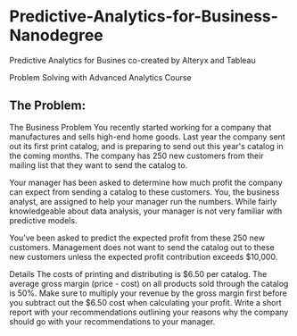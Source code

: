 # Predictive-Analytics-for-Business-Nanodegree
Predictive Analytics for Busines co-created by Alteryx and Tableau

Problem Solving with Advanced Analytics Course

## The Problem:

The Business Problem You recently started working for a company
that manufactures and sells high-end home goods. Last year the
company sent out its first print catalog, and is preparing to send
out this year's catalog in the coming months. The company has 250 new
customers from their mailing list that they want to send the catalog
to.

Your manager has been asked to determine how much profit the
company can expect from sending a catalog to these customers. You,
the business analyst, are assigned to help your manager run the
numbers. While fairly knowledgeable about data analysis, your manager
is not very familiar with predictive models.

You’ve been asked to predict the expected profit from these 250
new customers. Management does not want to send the catalog out to
these new customers unless the expected profit contribution exceeds
$10,000.

Details The costs of printing and distributing is $6.50 per
catalog. The average gross margin (price - cost) on all products sold
through the catalog is 50%. Make sure to multiply your revenue by the
gross margin first before you subtract out the $6.50 cost when
calculating your profit. Write a short report with your
recommendations outlining your reasons why the company should go with
your recommendations to your manager.
